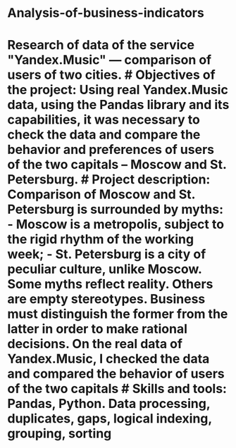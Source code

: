 # Analysis-of-business-indicators
# Research of data of the service "Yandex.Music" — comparison of users of two cities. # Objectives of the project:  Using real Yandex.Music data, using the Pandas library and its capabilities, it was necessary to check the data and compare the behavior and preferences of users of the two capitals – Moscow and St. Petersburg. # Project description:   Comparison of Moscow and St. Petersburg is surrounded by myths: - Moscow is a metropolis, subject to the rigid rhythm of the working week; - St. Petersburg is a city of peculiar culture, unlike Moscow. Some myths reflect reality. Others are empty stereotypes. Business must distinguish the former from the latter in order to make rational decisions. On the real data of Yandex.Music, I checked the data and compared the behavior of users of the two capitals # Skills and tools:  Pandas, Python.  Data processing, duplicates, gaps, logical indexing, grouping, sorting
